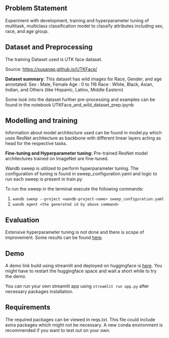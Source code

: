 ## Problem Statement
Experiment with development, training and hyperparameter tuning of multitask,
multiclass classification model to classify attributes including sex, race, and 
age group.
## Dataset and Preprocessing
The training Dataset used is UTK face dataset.

Source: https://susanqq.github.io/UTKFace/

**Dataset summary**: 
This dataset has wild images for Race, Gender, and age annotated:
Sex : Male, Female
Age : 0 to 116
Race :  White, Black, Asian, Indian, and Others (like Hispanic, Latino, Middle Eastern)

Some look into the dataset further pre-processing and examples can be found in the
notebook UTKFace_and_wild_dataset_prep.ipynb

## Modelling and training
Information about model architecture used can be found in model.py which uses
ResNet architecture as backbone with different linear layers acting as head for
the respective tasks.

**Fine-tuning and Hyperparameter tuning:**
Pre-trained ResNet model architectures trained on ImageNet are fine-tuned.

Wandb sweep is utilized to perform hyperparameter tuning. The configuration of
tuning is found in sweep_configuration.yaml and logic to run each sweep is present
in train.py

To run the sweep in the terminal execute the following commands:
1. ```wandb sweep --project <wandb-project-name> sweep_configuration.yaml```
2. ```wandb agent <the generated id by above command>```

## Evaluation
Extensive hyperparameter tuning is not done and there is scope of improvement.
Some results can be found [here](https://wandb.ai/nikhilsalodkar/UTK_Age_Prediction/sweeps/zxnuansh?workspace=user-nikhilsalodkar).
## Demo
A demo link build using streamlit and deployed on huggingface is [here](https://huggingface.co/spaces/niks-salodkar/Age-Prediction-Demo).
You might have to restart the huggingface space and wait a short while to try the demo.

You can run your own streamlit app using ```streamlit run app.py``` after necessary packages installation.

## Requirements
The required packages can be viewed in reqs.txt. This file could include extra packages
which might not be necessary. A new conda environment is recommended if you want to
test out on your own.
